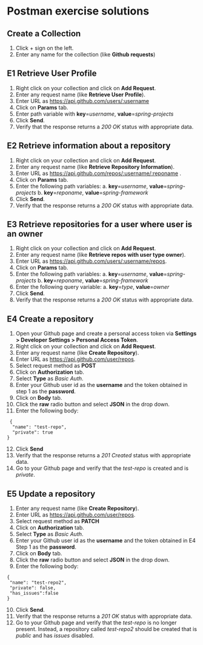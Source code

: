 # Postman exercise solutions

## Create a Collection

 1. Click + sign on the left.
 2. Enter any name for the collection (like **Github requests**) 

## E1 Retrieve User Profile

 1. Right click on your collection and click on **Add Request**.
 2. Enter any request name (like **Retrieve User Profile**).
 3. Enter URL as https://api.github.com/users/:username
 4. Click on **Params** tab. 
 5. Enter path variable with **key**=*username*, **value**=*spring-projects*
 6. Click **Send**.
 7. Verify that the response returns a *200 OK* status with appropriate data.

## E2 Retrieve information about a repository

 1. Right click on your collection and click on **Add Request**.
 2. Enter any request name (like **Retrieve Repository Information**).
 3. Enter URL as https://api.github.com/repos/:username/:reponame .
 4. Click on **Params** tab. 
 5. Enter the following path variables:
	 a. **key**=*username*, **value**=*spring-projects*
	 b. **key**=*reponame*, **value**=*spring-framework*
  6. Click **Send**.
  7. Verify that the response returns a *200 OK* status with appropriate data.

## E3 Retrieve repositories for a user where user is an owner

 1. Right click on your collection and click on **Add Request**.
 2. Enter any request name (like **Retrieve repos with user type owner**).
 3. Enter URL as https://api.github.com/users/:username/repos.
 4. Click on **Params** tab. 
 5. Enter the following path variables:
 	 a. **key**=*username*, **value**=*spring-projects*
	 b. **key**=*reponame*, **value**=*spring-framework*
 6.  Enter the following query variable:
	 a.  **key**=*type*, **value**=*owner*
 7. Click **Send**.
 8. Verify that the response returns a *200 OK* status with appropriate data.

## E4 Create a repository

 1. Open your Github page and create a personal access token via **Settings > Developer Settings > Personal Access Token**.
 2. Right click on your collection and click on **Add Request**.
 3. Enter any request name (like **Create Repository**).
 4. Enter URL as https://api.github.com/user/repos.
 5. Select request method as **POST**
 6. Click on **Authorization** tab.
 7. Select **Type** as *Basic Auth*.
 8. Enter your Github user id as the **username** and the token obtained in step 1 as the **password**.
 9. Click on **Body** tab.
 10. Click the **raw** radio button and select **JSON** in the drop down.
 11. Enter the following body:
```
 {
  "name": "test-repo",
  "private": true
}
```
12. Click **Send**
13. Verify that the response returns a *201 Created* status with appropriate data.
14. Go to your Github page and verify that the *test-repo* is created and is *private*.

## E5 Update a repository

1. Enter any request name (like **Create Repository**).
2. Enter URL as https://api.github.com/user/repos.
3. Select request method as **PATCH**
4. Click on **Authorization** tab.
5. Select **Type** as *Basic Auth*.
6. Enter your Github user id as the **username** and the token obtained in E4 Step 1 as the **password**.
7. Click on **Body** tab.
8. Click the **raw** radio button and select **JSON** in the drop down.
9. Enter the following body:
```
{
 "name": "test-repo2",
 "private": false,
 "has_issues":false
}
```
10. Click **Send**.
11. Verify that the response returns a *201 OK* status with appropriate data.
12. Go to your Github page and verify that the *test-repo* is no longer present. Instead, a repository called *test-repo2* should be created that is *public* and has *issues* disabled.